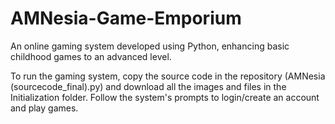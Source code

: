 # AMNesia-Game-Emporium
An online gaming system developed using Python, enhancing basic childhood games to an advanced level.

To run the gaming system, copy the source code in the repository (AMNesia (sourcecode_final).py) and download all the images and files in the Initialization folder. Follow the system's prompts to login/create an account and play games.
